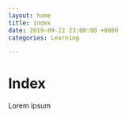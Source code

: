 ```yaml
---
layout: home
title: index
date: 2019-09-22 23:00:00 +0000
categories: Learning

---
```

<h1> Index </h1>

<p> Lorem ipsum </p>
